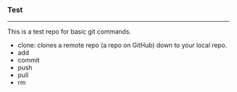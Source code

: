 ### Test
----------
This is a test repo for basic git commands.
* clone: clones a remote repo (a repo on GitHub) down to your local repo.
* add
* commit
* push
* pull
* rm

